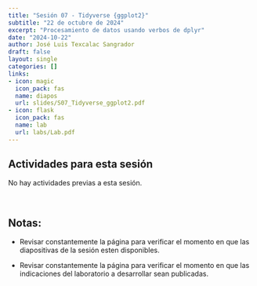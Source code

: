 ```yaml
---
title: "Sesión 07 - Tidyverse {ggplot2}"
subtitle: "22 de octubre de 2024"
excerpt: "Procesamiento de datos usando verbos de dplyr"
date: "2024-10-22"
author: José Luis Texcalac Sangrador
draft: false
layout: single
categories: []
links:
- icon: magic
  icon_pack: fas
  name: diapos
  url: slides/S07_Tidyverse_ggplot2.pdf
- icon: flask
  icon_pack: fas
  name: lab
  url: labs/Lab.pdf
---
```


## Actividades para esta sesión 

No hay actividades previas a esta sesión.

&nbsp;

## Notas:

* Revisar constantemente la página para verificar el momento en que las 
diapositivas de la sesión esten disponibles.

* Revisar constantemente la página para verificar el momento en que las 
indicaciones del laboratorio a desarrollar sean publicadas.

&nbsp;

